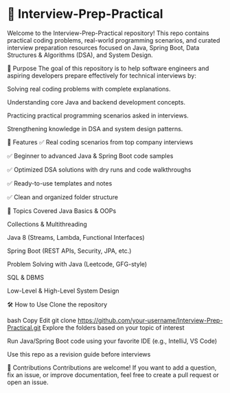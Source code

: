 # 💼 Interview-Prep-Practical

Welcome to the Interview-Prep-Practical repository!
This repo contains practical coding problems, real-world programming scenarios, and curated interview preparation resources focused on Java, Spring Boot, Data Structures & Algorithms (DSA), and System Design.

📌 Purpose
The goal of this repository is to help software engineers and aspiring developers prepare effectively for technical interviews by:

Solving real coding problems with complete explanations.

Understanding core Java and backend development concepts.

Practicing practical programming scenarios asked in interviews.

Strengthening knowledge in DSA and system design patterns.

🚀 Features
✅ Real coding scenarios from top company interviews

✅ Beginner to advanced Java & Spring Boot code samples

✅ Optimized DSA solutions with dry runs and code walkthroughs

✅ Ready-to-use templates and notes

✅ Clean and organized folder structure

🧠 Topics Covered
Java Basics & OOPs

Collections & Multithreading

Java 8 (Streams, Lambda, Functional Interfaces)

Spring Boot (REST APIs, Security, JPA, etc.)

Problem Solving with Java (Leetcode, GFG-style)

SQL & DBMS

Low-Level & High-Level System Design

🛠️ How to Use
Clone the repository

bash
Copy
Edit
git clone https://github.com/your-username/Interview-Prep-Practical.git
Explore the folders based on your topic of interest

Run Java/Spring Boot code using your favorite IDE (e.g., IntelliJ, VS Code)

Use this repo as a revision guide before interviews

🤝 Contributions
Contributions are welcome! If you want to add a question, fix an issue, or improve documentation, feel free to create a pull request or open an issue.

